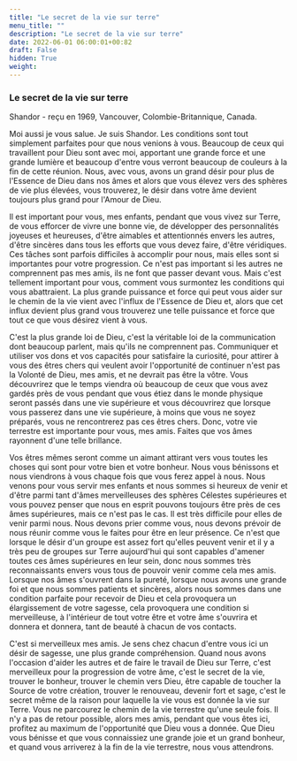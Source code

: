 ```yaml
---
title: "Le secret de la vie sur terre"
menu_title: ""
description: "Le secret de la vie sur terre"
date: 2022-06-01 06:00:01+00:82
draft: False
hidden: True
weight:
---
```

### Le secret de la vie sur terre

Shandor - reçu en 1969, Vancouver, Colombie-Britannique, Canada.

Moi aussi je vous salue. Je suis Shandor. Les conditions sont tout simplement parfaites pour que nous venions à vous. Beaucoup de ceux qui travaillent pour Dieu sont avec moi, apportant une grande force et une grande lumière et beaucoup d'entre vous verront beaucoup de couleurs à la fin de cette réunion. Nous, avec vous, avons un grand désir pour plus de l'Essence de Dieu dans nos âmes et alors que vous élevez vers des sphères de vie plus élevées, vous trouverez, le désir dans votre âme devient toujours plus grand pour l'Amour de Dieu.

Il est important pour vous, mes enfants, pendant que vous vivez sur Terre, de vous efforcer de vivre une bonne vie, de développer des personnalités joyeuses et heureuses, d'être aimables et attentionnés envers les autres, d'être sincères dans tous les efforts que vous devez faire, d'être véridiques. Ces tâches sont parfois difficiles à accomplir pour nous, mais elles sont si importantes pour votre progression. Ce n'est pas important si les autres ne comprennent pas mes amis, ils ne font que passer devant vous. Mais c'est tellement important pour vous, comment vous surmontez les conditions qui vous abattraient. La plus grande puissance et force qui peut vous aider sur le chemin de la vie vient avec l'influx de l'Essence de Dieu et, alors que cet influx devient plus grand vous trouverez une telle puissance et force que tout ce que vous désirez vient à vous.

C'est la plus grande loi de Dieu, c'est la véritable loi de la communication dont beaucoup parlent, mais qu'ils ne comprennent pas. Communiquer et utiliser vos dons et vos capacités pour satisfaire la curiosité, pour attirer à vous des êtres chers qui veulent avoir l'opportunité de continuer n'est pas la Volonté de Dieu, mes amis, et ne devrait pas être la vôtre. Vous découvrirez que le temps viendra où beaucoup de ceux que vous avez gardés près de vous pendant que vous étiez dans le monde physique seront passés dans une vie supérieure et vous découvrirez que lorsque vous passerez dans une vie supérieure, à moins que vous ne soyez préparés, vous ne rencontrerez pas ces êtres chers. Donc, votre vie terrestre est importante pour vous, mes amis. Faites que vos âmes rayonnent d'une telle brillance.

Vos êtres mêmes seront comme un aimant attirant vers vous toutes les choses qui sont pour votre bien et votre bonheur. Nous vous bénissons et nous viendrons à vous chaque fois que vous ferez appel à nous. Nous venons pour vous servir mes enfants et nous sommes si heureux de venir et d'être parmi tant d'âmes merveilleuses des sphères Célestes supérieures et vous pouvez penser que nous en esprit pouvons toujours être près de ces âmes supérieures, mais ce n'est pas le cas. Il est très difficile pour elles de venir parmi nous. Nous devons prier comme vous, nous devons prévoir de nous réunir comme vous le faites pour être en leur présence. Ce n'est que lorsque le désir d'un groupe est assez fort qu'elles peuvent venir et il y a très peu de groupes sur Terre aujourd'hui qui sont capables d'amener toutes ces âmes supérieures en leur sein, donc nous sommes très reconnaissants envers vous tous de pouvoir venir comme cela mes amis. Lorsque nos âmes s'ouvrent dans la pureté, lorsque nous avons une grande foi et que nous sommes patients et sincères, alors nous sommes dans une condition parfaite pour recevoir de Dieu et cela provoquera un élargissement de votre sagesse, cela provoquera une condition si merveilleuse, à l'intérieur de tout votre être et votre âme s'ouvrira et donnera et donnera, tant de beauté à chacun de vos contacts.

C'est si merveilleux mes amis. Je sens chez chacun d'entre vous ici un désir de sagesse, une plus grande compréhension. Quand nous avons l'occasion d'aider les autres et de faire le travail de Dieu sur Terre, c'est merveilleux pour la progression de votre âme, c'est le secret de la vie, trouver le bonheur, trouver le chemin vers Dieu, être capable de toucher la Source de votre création, trouver le renouveau, devenir fort et sage, c'est le secret même de la raison pour laquelle la vie vous est donnée la vie sur Terre. Vous ne parcourez le chemin de la vie terrestre qu'une seule fois. Il n'y a pas de retour possible, alors mes amis, pendant que vous êtes ici, profitez au maximum de l'opportunité que Dieu vous a donnée. Que Dieu vous bénisse et que vous connaissiez une grande joie et un grand bonheur, et quand vous arriverez à la fin de la vie terrestre, nous vous attendrons.

